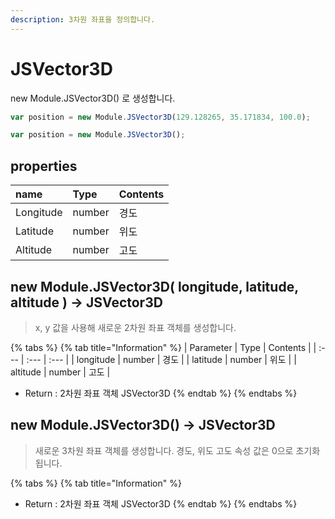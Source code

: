 ```yaml
---
description: 3차원 좌표을 정의합니다.
---
```


# JSVector3D

new Module.JSVector3D\(\) 로 생성합니다.

```javascript
var position = new Module.JSVector3D(129.128265, 35.171834, 100.0);
```

```javascript
var position = new Module.JSVector3D();
```

## properties

| name | Type | Contents |
| :--- | :--- | :--- |
| Longitude | number | 경도 |
| Latitude | number | 위도 |
| Altitude | number | 고도 |

## new Module.JSVector3D\( longitude, latitude, altitude \) → JSVector3D

> x, y 값을 사용해 새로운 2차원 좌표 객체를 생성합니다.

{% tabs %}
{% tab title="Information" %}
| Parameter | Type | Contents |
| :--- | :--- | :--- |
| longitude | number | 경도 |
| latitude | number | 위도 |
| altitude | number | 고도 |

* Return : 2차원 좌표 객체 JSVector3D
{% endtab %}
{% endtabs %}

## new Module.JSVector3D\(\) → JSVector3D

> 새로운 3차원 좌표 객체를 생성합니다. 경도, 위도 고도 속성 값은 0으로 초기화 됩니다.

{% tabs %}
{% tab title="Information" %}
* Return : 2차원 좌표 객체 JSVector3D
{% endtab %}
{% endtabs %}

